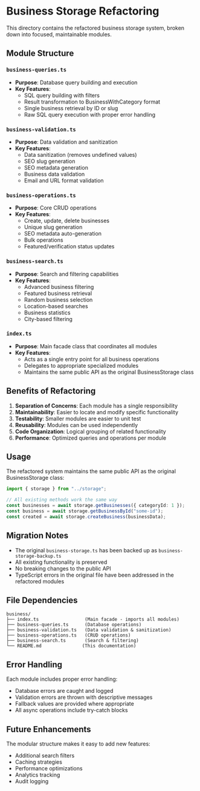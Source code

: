 # Business Storage Refactoring

This directory contains the refactored business storage system, broken down into focused, maintainable modules.

## Module Structure

### `business-queries.ts`
- **Purpose**: Database query building and execution
- **Key Features**:
  - SQL query building with filters
  - Result transformation to BusinessWithCategory format
  - Single business retrieval by ID or slug
  - Raw SQL query execution with proper error handling

### `business-validation.ts`
- **Purpose**: Data validation and sanitization
- **Key Features**:
  - Data sanitization (removes undefined values)
  - SEO slug generation
  - SEO metadata generation
  - Business data validation
  - Email and URL format validation

### `business-operations.ts`
- **Purpose**: Core CRUD operations
- **Key Features**:
  - Create, update, delete businesses
  - Unique slug generation
  - SEO metadata auto-generation
  - Bulk operations
  - Featured/verification status updates

### `business-search.ts`
- **Purpose**: Search and filtering capabilities
- **Key Features**:
  - Advanced business filtering
  - Featured business retrieval
  - Random business selection
  - Location-based searches
  - Business statistics
  - City-based filtering

### `index.ts`
- **Purpose**: Main facade class that coordinates all modules
- **Key Features**:
  - Acts as a single entry point for all business operations
  - Delegates to appropriate specialized modules
  - Maintains the same public API as the original BusinessStorage class

## Benefits of Refactoring

1. **Separation of Concerns**: Each module has a single responsibility
2. **Maintainability**: Easier to locate and modify specific functionality
3. **Testability**: Smaller modules are easier to unit test
4. **Reusability**: Modules can be used independently
5. **Code Organization**: Logical grouping of related functionality
6. **Performance**: Optimized queries and operations per module

## Usage

The refactored system maintains the same public API as the original BusinessStorage class:

```typescript
import { storage } from "../storage";

// All existing methods work the same way
const businesses = await storage.getBusinesses({ categoryId: 1 });
const business = await storage.getBusinessById("some-id");
const created = await storage.createBusiness(businessData);
```

## Migration Notes

- The original `business-storage.ts` has been backed up as `business-storage-backup.ts`
- All existing functionality is preserved
- No breaking changes to the public API
- TypeScript errors in the original file have been addressed in the refactored modules

## File Dependencies

```
business/
├── index.ts                 (Main facade - imports all modules)
├── business-queries.ts      (Database operations)
├── business-validation.ts   (Data validation & sanitization)
├── business-operations.ts   (CRUD operations)
├── business-search.ts       (Search & filtering)
└── README.md               (This documentation)
```

## Error Handling

Each module includes proper error handling:
- Database errors are caught and logged
- Validation errors are thrown with descriptive messages
- Fallback values are provided where appropriate
- All async operations include try-catch blocks

## Future Enhancements

The modular structure makes it easy to add new features:
- Additional search filters
- Caching strategies
- Performance optimizations
- Analytics tracking
- Audit logging